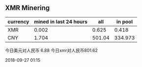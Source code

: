 ## XMR Minering

|currency|mined in last 24 hours|all|in pool|
|---|---|---|---|
|XMR|0.002|0.625|0.418|
|CNY|1.704|501.04|334.973|

今日美元对人民币 6.88	今日xmr对人民币801.62


2018-09-27 01:15